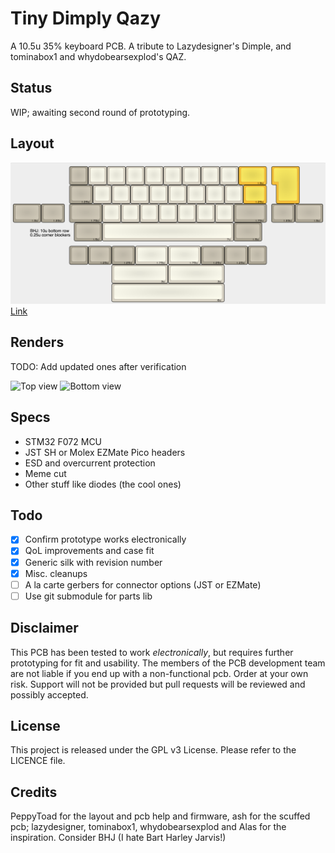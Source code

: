 # Tiny Dimply Qazy

A 10.5u 35% keyboard PCB. A tribute to Lazydesigner's Dimple, and tominabox1 and whydobearsexplod's QAZ.

## Status
WIP; awaiting second round of prototyping.

## Layout
<img width="800" alt="KLE preview" src="./tdq-kle.png">
<a href="http://www.keyboard-layout-editor.com/#/gists/85e2e431b75c7d8e9e7332ab9f5636bb">Link<a>

## Renders

TODO: Add updated ones after verification

![Top view](https://user-images.githubusercontent.com/882152/210881107-c5bf7417-6601-46c0-9f4c-8ef368f824ad.png)
![Bottom view](https://user-images.githubusercontent.com/882152/210881123-10c03a2b-5c70-4aaf-8736-7e49ea53e007.png)

## Specs
* STM32 F072 MCU
* JST SH or Molex EZMate Pico headers
* ESD and overcurrent protection
* Meme cut
* Other stuff like diodes (the cool ones)

## Todo
- [x] Confirm prototype works electronically
- [x] QoL improvements and case fit
- [x] Generic silk with revision number
- [x] Misc. cleanups
- [ ] A la carte gerbers for connector options (JST or EZMate)
- [ ] Use git submodule for parts lib

## Disclaimer

This PCB has been tested to work _electronically_, but requires further prototyping for fit and usability. The members of the PCB development team are not liable if you end up with a non-functional pcb. Order at your own risk. Support will not be provided but pull requests will be reviewed and possibly accepted.

## License

This project is released under the GPL v3 License. Please refer to the LICENCE file.

## Credits

PeppyToad for the layout and pcb help and firmware, ash for the scuffed pcb; lazydesigner, tominabox1, whydobearsexplod and Alas for the inspiration.
Consider BHJ (I hate Bart Harley Jarvis!)

